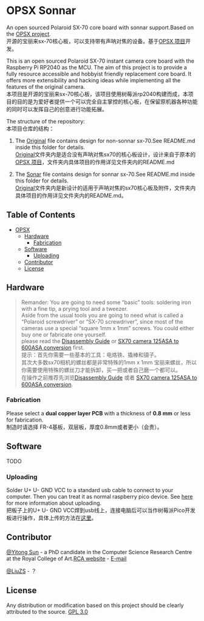 # OPSX Sonnar
An open sourced Polaroid SX-70 core board with sonnar support.Based on the [OPSX project](https://github.com/sunyitong/OPSX).\
开源的宝丽来sx-70核心板，可以支持带有声呐对焦的设备。基于[OPSX 项目](https://github.com/sunyitong/OPSX)开发。

This is an open sourced Polaroid SX-70 instant camera core board with the Raspberry Pi RP2040 as the MCU. The aim of this project is to provide a fully resource accessible and hobbyist friendly replacement core board. It offers more extensibility and hacking ideas while implementing all the features of the original camera.\
本项目是开源的宝丽来sx-70核心板，该项目使用树莓派rp2040构建而成，本项目的目的是为爱好者提供一个可以完全自主掌控的核心板，在保留原机器各种功能的同时可以发挥自己的创意进行功能拓展。

The structure of the repository:\
本项目仓库的结构：

1. The [Original](https://github.com/LiuZSChina/OPSX/tree/master/Original) file contains design for non-sonnar sx-70.See README.md inside this folder for details.\
[Original](https://github.com/LiuZSChina/OPSX/tree/master/Original)文件夹内是适合没有声呐对焦sx70的核心板设计，设计来自于原本的[OPSX 项目](https://github.com/sunyitong/OPSX)，文件夹内具体项目的作用详见文件夹内的README.md

2. The [Sonar](https://github.com/LiuZSChina/OPSX/tree/master/Sonnar) file contains design for sonnar sx-70.See README.md inside this folder for details.\
[Original](https://github.com/LiuZSChina/OPSX/tree/master/Original)文件夹内是新设计的适用于声呐对焦的sx70核心板及附件，文件夹内具体项目的作用详见文件夹内的README.md。



## Table of Contents

- [OPSX](#opsx)
  - [Hardware](#hardware)
    - [Fabrication](#fabrication)
  - [Software](#software)
    - [Uploading](#uploading)
  - [Contributor](#contributor)
  - [License](#license)


## Hardware
> Remander: You are going to need some “basic” tools:   soldering iron with a fine tip, a prying tool and a tweezer.\
Aside from the usual tools you are going to need what is called a “Polaroid screwdriver” or “SX-70 screwdriver”, since most of the cameras use a special “square 1mm x 1mm” screws. You could either buy one or fabricate one yourself.\
please read the [Disassembly Guide](https://instantphotography.files.wordpress.com/2010/12/polaroid-sx-70-camera-repair-book.pdf) or [SX70 camera 125ASA to 600ASA conversion](https://opensx70.com/tutorials/100-600-conversion/) first.\
提示：首先你需要一些基本的工具：电烙铁、撬棒和镊子。\
其次大多数sx70相机的螺丝都是非常特殊的1mm x 1mm 宝丽来螺丝，所以你需要使用特殊的螺丝刀才能拆卸，买一把或者自己磨一个都可以。\
在操作之前推荐先浏览[Disassembly Guide](https://instantphotography.files.wordpress.com/2010/12/polaroid-sx-70-camera-repair-book.pdf) 或者 [SX70 camera 125ASA to 600ASA conversion](https://opensx70.com/tutorials/100-600-conversion/).

### Fabrication
Please select a **dual copper layer PCB** with a thickness of **0.8 mm** or less for fabrication.\
制造时请选择 FR-4基板，双层板，厚度0.8mm或者更小（会贵）。

## Software
TODO

### Uploading
Solder U+ U- GND VCC to a standard usb cable to connect to your computer. Then you can treat it as normal raspberry pico device. See [here](https://www.raspberrypi.com/documentation/microcontrollers/rp2040.html#raspberry-pi-pico) for more information about uploading.\
把板子上的U+ U- GND VCC焊到usb线上，连接电脑后可以当作树莓派Pico开发板进行操作，具体上传的方法在[这里](https://www.raspberrypi.com/documentation/microcontrollers/rp2040.html#raspberry-pi-pico)。

## Contributor
[@Yitong Sun](https://github.com/sunyitong) - a PhD candidate in the Computer Science Research Centre at the Royal College of Art.[RCA website](https://www.rca.ac.uk/research-innovation/research-degrees/research-students/yitong-sun/) - [E-mail](yitong.sun@network.rca.ac.uk)

[@LiuZS](https://github.com/LiuZSChina) - ？
## License
Any distribution or modification based on this project should be clearly attributed to the source.
[GPL 3.0](LICENSE)